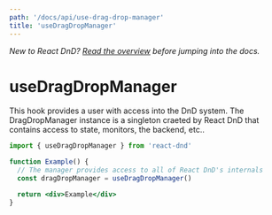 ```yaml
---
path: '/docs/api/use-drag-drop-manager'
title: 'useDragDropManager'
---
```


_New to React DnD? [Read the overview](/docs/overview) before jumping into the docs._

# useDragDropManager

This hook provides a user with access into the DnD system. The DragDropManager instance
is a singleton craeted by React DnD that contains access to state, monitors, the backend, etc..

```jsx
import { useDragDropManager } from 'react-dnd'

function Example() {
  // The manager provides access to all of React DnD's internals
  const dragDropManager = useDragDropManager()

  return <div>Example</div>
}
```
